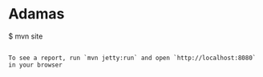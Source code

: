 # Adamas
$ mvn site
```

To see a report, run `mvn jetty:run` and open `http://localhost:8080` in your browser